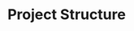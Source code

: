---
title: Project Structure
description: In-depth technical and configuration references for Texera’s components and environment.
weight: 2
---